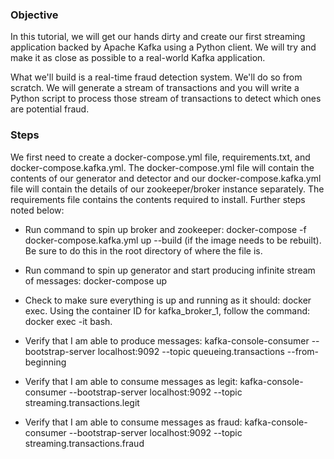 ### Objective
In this tutorial, we will get our hands dirty and create our first streaming application backed by Apache Kafka using a Python client. We will try and make it as close as possible to a real-world Kafka application.


What we'll build is a real-time fraud detection system. We'll do so from scratch. We will
generate a stream of transactions and you will write a Python script to process those stream
of transactions to detect which ones are potential fraud.

### Steps
We first need to create a docker-compose.yml file, requirements.txt, and docker-compose.kafka.yml. The docker-compose.yml file will contain the contents of our generator and detector and our docker-compose.kafka.yml file will contain the details of our zookeeper/broker instance separately. The requirements file contains the contents required to install. Further steps noted below:

- Run command to spin up broker and zookeeper: docker-compose -f docker-compose.kafka.yml up --build (if the image needs to be rebuilt). Be sure to do this in the root directory of where the file is.

- Run command to spin up generator and start producing infinite stream of messages: docker-compose up

- Check to make sure everything is up and running as it should: docker exec. Using the container ID for kafka_broker_1, follow the command: docker exec -it <mycontainer> bash.

- Verify that I am able to produce messages: kafka-console-consumer --bootstrap-server localhost:9092 --topic queueing.transactions --from-beginning

- Verify that I am able to consume messages as legit: kafka-console-consumer --bootstrap-server localhost:9092 --topic streaming.transactions.legit

- Verify that I am able to consume messages as fraud: kafka-console-consumer --bootstrap-server localhost:9092 --topic streaming.transactions.fraud
